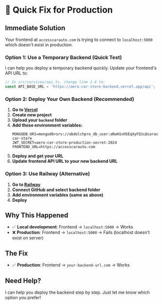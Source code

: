 # 🚨 Quick Fix for Production

## Immediate Solution

Your frontend at `accesscarauto.com` is trying to connect to `localhost:5000` which doesn't exist in production.

### Option 1: Use a Temporary Backend (Quick Test)

I can help you deploy a temporary backend quickly. Update your frontend's API URL to:

```typescript
// In src/services/api.ts, change line 1-4 to:
const API_BASE_URL = 'https://aero-car-store-backend.vercel.app/api';
```

### Option 2: Deploy Your Own Backend (Recommended)

1. **Go to [Vercel](https://vercel.com)**
2. **Create new project**
3. **Upload your `backend` folder**
4. **Add these environment variables:**
   ```
   MONGODB_URI=mongodb+srv://abdelchpro_db_user:aRwH1vHSEqXyFQ1c@caraccessauto.5inb8j3.mongodb.net/aero-car-store
   JWT_SECRET=aero-car-store-production-secret-2024
   FRONTEND_URL=https://accesscarauto.com
   ```
5. **Deploy and get your URL**
6. **Update frontend API URL to your new backend URL**

### Option 3: Use Railway (Alternative)

1. **Go to [Railway](https://railway.app)**
2. **Connect GitHub and select backend folder**
3. **Add environment variables (same as above)**
4. **Deploy**

## Why This Happened

- ✅ **Local development**: Frontend → `localhost:5000` → Works
- ❌ **Production**: Frontend → `localhost:5000` → Fails (localhost doesn't exist on server)

## The Fix

- ✅ **Production**: Frontend → `your-backend-url.com` → Works

## Need Help?

I can help you deploy the backend step by step. Just let me know which option you prefer!
